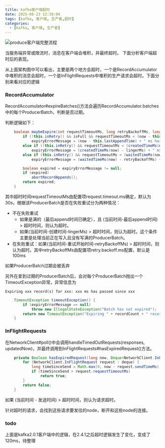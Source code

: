 ```yaml
---
title: kafka客户端超时
date: 2025-08-23 12:39:04
tags: [kafka, 客户端, 生产者,超时]
categories:
  - [kafka, 客户端, 生产者]
---
```




![produce客户端完整流程](E:\github博客\技术博客\source\images\produce客户端\produce客户端完整流程.jpg)

当服务端异常或限流时，消息在客户端会堆积，并最终超时。 下面分析客户端超时后的表现。

<!--more-->

从上面架构图中可以看出，主要是两个地方会超时，一个是RecordAccumulator中堆积的消息会超时，一个是InFlightRequests中堆积的生产请求会超时。下面分别来看对应的逻辑

### RecordAccumulator

RecordAccumulator#expireBatches()方法会遍历RecordAccumulator.batches中的每个ProducerBatch，判断是否过期。

判断逻辑如下：

```java
    boolean maybeExpire(int requestTimeoutMs, long retryBackoffMs, long now, long lingerMs, boolean isFull) {
        if (!this.inRetry() && isFull && requestTimeoutMs < (now - this.lastAppendTime))
            expiryErrorMessage = (now - this.lastAppendTime) + " ms has passed since last append";
        else if (!this.inRetry() && requestTimeoutMs < (createdTimeMs(now) - lingerMs))
            expiryErrorMessage = (createdTimeMs(now) - lingerMs) + " ms has passed since batch creation plus linger time";
        else if (this.inRetry() && requestTimeoutMs < (waitedTimeMs(now) - retryBackoffMs))
            expiryErrorMessage = (waitedTimeMs(now) - retryBackoffMs) + " ms has passed since last attempt plus backoff time";

        boolean expired = expiryErrorMessage != null;
        if (expired)
            abortRecordAppends();
        return expired;
    }
```

其中超时时间requestTimeoutMs由配置项request.timeout.ms确定，默认为30s，根据该ProducerBatch是否在失败重试分为两种情况：

* 不在失败重试
  * 如果是满的（最后append时间已确定），且 (当前时间-最后append时间) > 超时时间，则认为超时。
  * 如果(当前时间-创建时间-lingerMs) > 超时时间，则认为超时。这个条件主要是处理当前正在写入且没有写满的ProducerBatch。
* 在失败重试：如果(当前时间-重试开始时间-retryBackoffMs) > 超时时间，则认为超时。其中retryBackoffMs由配置项retry.backoff.ms配置，默认是100ms

如果ProducerBatch过期会被丢弃

另外在拿到过期的ProducerBatch后，会对每个ProducerBatch抛出一个TimeoutException异常，异常信息为

```
Expiring xxx record(s) for xxx: xxx ms has passed since xxx
```



```java
    TimeoutException timeoutException() {
        if (expiryErrorMessage == null)
            throw new IllegalStateException("Batch has not expired");
        return new TimeoutException("Expiring " + recordCount + " record(s) for " + topicPartition + ": " + expiryErrorMessage);
    }
```



### InFlightRequests

在NetworkClient#poll()中会调用handleTimedOutRequests(responses, updatedNow)，并最终调用到InFlightRequests#hasExpiredRequest()方法。

```java
    private Boolean hasExpiredRequest(long now, Deque<NetworkClient.InFlightRequest> deque) {
        for (NetworkClient.InFlightRequest request : deque) {
            long timeSinceSend = Math.max(0, now - request.sendTimeMs);
            if (timeSinceSend > request.requestTimeoutMs)
                return true;
        }
        return false;
    }
```

如果 (当前时间 - 发送时间) > 超时时间，则认为请求超时。

针对超时的请求，会找到这些请求要发往的node，断开和这些node的连接。



### todo

上面是kafka2.0.1客户端中的逻辑，在2.4.1之后超时逻辑发生了变化，变成了120ms，待整理
